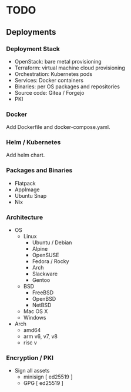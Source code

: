 # TODO

## Deployments

### Deployment Stack
- OpenStack: bare metal provisioning
- Terraform: virtual machine cloud provisioning
- Orchestration: Kubernetes pods
- Services: Docker containers
- Binaries: per OS packages and repositories
- Source code: Gitea / Forgejo
- PKI

### Docker

Add Dockerfile and docker-compose.yaml.

### Helm / Kubernetes

Add helm chart.

### Packages and Binaries
- Flatpack
- AppImage
- Ubuntu Snap
- Nix

### Architecture
- OS
  - Linux
    - Ubuntu / Debian 
    - Alpine
    - OpenSUSE
    - Fedora / Rocky
    - Arch
    - Slackware
    - Gentoo
  - BSD
    - FreeBSD
    - OpenBSD
    - NetBSD
  - Mac OS X
  - Windows
- Arch
  - amd64
  - arm v6, v7, v8
  - risc v

### Encryption / PKI
- Sign all assets
  - minisign [ ed25519 ]
  - GPG [ ed25519 ]
